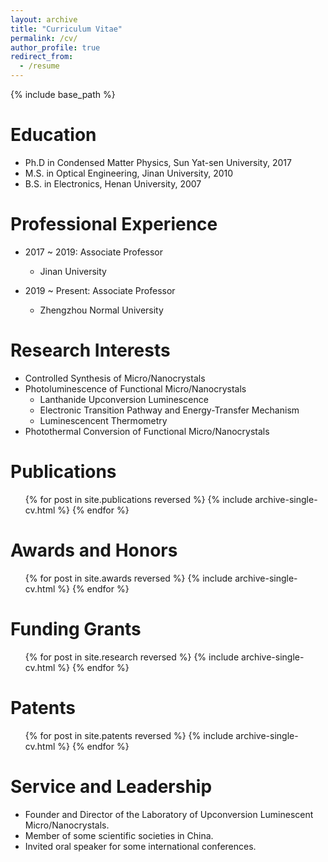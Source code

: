 ```yaml
---
layout: archive
title: "Curriculum Vitae"
permalink: /cv/
author_profile: true
redirect_from:
  - /resume
---
```


{% include base_path %}

Education
======
* Ph.D in Condensed Matter Physics, Sun Yat-sen University, 2017
* M.S. in Optical Engineering, Jinan University, 2010
* B.S. in Electronics, Henan University, 2007

Professional Experience
======
* 2017 ~ 2019: Associate Professor
  * Jinan University

* 2019 ~ Present: Associate Professor
  * Zhengzhou Normal University

Research Interests
======
* Controlled Synthesis of Micro/Nanocrystals
* Photoluminescence of Functional Micro/Nanocrystals
  * Lanthanide Upconversion Luminescence
  * Electronic Transition Pathway and Energy-Transfer Mechanism
  * Luminescencent Thermometry
* Photothermal Conversion of Functional Micro/Nanocrystals

Publications
======
  <ul>{% for post in site.publications reversed %}
    {% include archive-single-cv.html %}
  {% endfor %}</ul>

Awards and Honors
======
  <ul>{% for post in site.awards reversed %}
    {% include archive-single-cv.html %}
  {% endfor %}</ul>

Funding Grants
======
  <ul>{% for post in site.research reversed %}
    {% include archive-single-cv.html %}
  {% endfor %}</ul>
 
Patents
======
  <ul>{% for post in site.patents reversed %}
    {% include archive-single-cv.html %}
  {% endfor %}</ul>

Service and Leadership
======
* Founder and Director of the Laboratory of Upconversion Luminescent Micro/Nanocrystals.
* Member of some scientific societies in China.
* Invited oral speaker for some international conferences.


